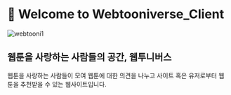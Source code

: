 # 💫 Welcome to Webtooniverse_Client
![webtooni1](https://user-images.githubusercontent.com/85473148/131535241-8df4279a-d681-4941-9b25-8a40fda721a3.jpg)

## 웹툰을 사랑하는 사람들의 공간, 웹투니버스
웹툰을 사랑하는 사람들이 모여 웹툰에 대한 의견을 나누고 사이트 혹은 유저로부터 웹툰을 추천받을 수 있는 웹사이트입니다.

###
